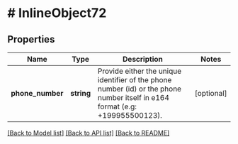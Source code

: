 # # InlineObject72

## Properties

Name | Type | Description | Notes
------------ | ------------- | ------------- | -------------
**phone_number** | **string** | Provide either the unique identifier of the phone number (id) or the phone number itself in e164 format (e.g: +199955500123). | [optional] 

[[Back to Model list]](../../README.md#documentation-for-models) [[Back to API list]](../../README.md#documentation-for-api-endpoints) [[Back to README]](../../README.md)


